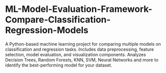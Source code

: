# ML-Model-Evaluation-Framework-Compare-Classification-Regression-Models
A Python-based machine learning project for comparing multiple models on classification and regression tasks. Includes data preprocessing, feature selection, model evaluation, and visualization components. Analyzes Decision Trees, Random Forests, KNN, SVM, Neural Networks and more to identify the best-performing model for your dataset.
